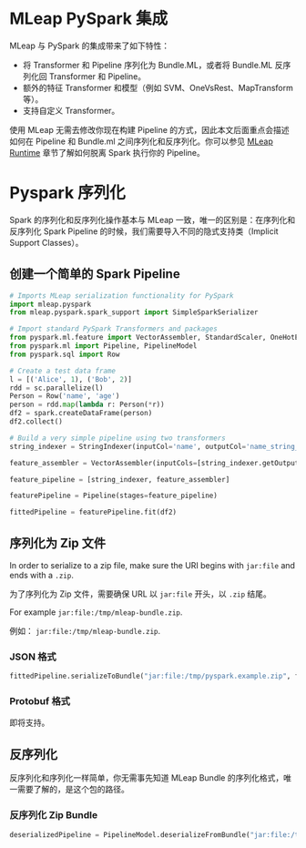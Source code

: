 # MLeap PySpark 集成

MLeap 与 PySpark 的集成带来了如下特性：

* 将 Transformer 和 Pipeline 序列化为 Bundle.ML，或者将 Bundle.ML 反序列化回 Transformer 和 Pipeline。
* 额外的特征 Transformer 和模型（例如 SVM、OneVsRest、MapTransform 等）。
* 支持自定义 Transformer。

使用 MLeap 无需去修改你现在构建 Pipeline 的方式，因此本文后面重点会描述如何在 Pipeline 和 Bundle.ml 之间序列化和反序列化。你可以参见 [MLeap Runtime](../mleap-runtime/index.md) 章节了解如何脱离 Spark 执行你的 Pipeline。

# Pyspark 序列化

Spark 的序列化和反序列化操作基本与 MLeap 一致，唯一的区别是：在序列化和反序列化 Spark Pipeline 的时候，我们需要导入不同的隐式支持类（Implicit Support Classes）。

## 创建一个简单的 Spark Pipeline

```python
# Imports MLeap serialization functionality for PySpark
import mleap.pyspark
from mleap.pyspark.spark_support import SimpleSparkSerializer

# Import standard PySpark Transformers and packages
from pyspark.ml.feature import VectorAssembler, StandardScaler, OneHotEncoder, StringIndexer
from pyspark.ml import Pipeline, PipelineModel
from pyspark.sql import Row

# Create a test data frame
l = [('Alice', 1), ('Bob', 2)]
rdd = sc.parallelize(l)
Person = Row('name', 'age')
person = rdd.map(lambda r: Person(*r))
df2 = spark.createDataFrame(person)
df2.collect()

# Build a very simple pipeline using two transformers
string_indexer = StringIndexer(inputCol='name', outputCol='name_string_index')

feature_assembler = VectorAssembler(inputCols=[string_indexer.getOutputCol()], outputCol="features")

feature_pipeline = [string_indexer, feature_assembler]

featurePipeline = Pipeline(stages=feature_pipeline)

fittedPipeline = featurePipeline.fit(df2)
```


## 序列化为 Zip 文件

In order to serialize to a zip file, make sure the URI begins with `jar:file` and ends with a `.zip`.

为了序列化为 Zip 文件，需要确保 URL 以 `jar:file` 开头，以 `.zip` 结尾。

For example `jar:file:/tmp/mleap-bundle.zip`.

例如： `jar:file:/tmp/mleap-bundle.zip`.

### JSON 格式

```python
fittedPipeline.serializeToBundle("jar:file:/tmp/pyspark.example.zip", fittedPipeline.transform(df2))
```

### Protobuf 格式

即将支持。

## 反序列化

反序列化和序列化一样简单，你无需事先知道 MLeap Bundle 的序列化格式，唯一需要了解的，是这个包的路径。

### 反序列化 Zip Bundle

```python
deserializedPipeline = PipelineModel.deserializeFromBundle("jar:file:/tmp/pyspark.example.zip")
```